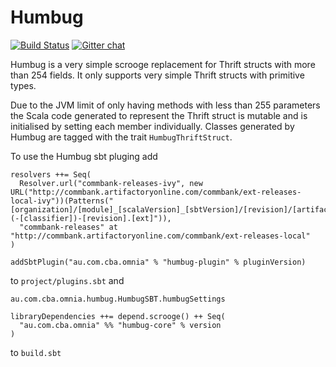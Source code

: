 # Humbug

[![Build Status](https://travis-ci.org/CommBank/humbug.svg?branch=master)](https://travis-ci.org/CommBank/humbug)
[![Gitter chat](https://badges.gitter.im/CommBank/humbug.png)](https://gitter.im/CommBank/humbug)

Humbug is a very simple scrooge replacement for Thrift structs with more than 254 fields. It only supports very simple Thrift structs with primitive types.

Due to the JVM limit of only having methods with less than 255 parameters the Scala code generated to represent the Thrift struct is mutable and is initialised by setting each member individually. Classes generated by Humbug are tagged with the trait `HumbugThriftStruct`.

To use the Humbug sbt pluging add 
```
resolvers ++= Seq(
  Resolver.url("commbank-releases-ivy", new URL("http://commbank.artifactoryonline.com/commbank/ext-releases-local-ivy"))(Patterns("[organization]/[module]_[scalaVersion]_[sbtVersion]/[revision]/[artifact](-[classifier])-[revision].[ext]")),
  "commbank-releases" at "http://commbank.artifactoryonline.com/commbank/ext-releases-local"
)

addSbtPlugin("au.com.cba.omnia" % "humbug-plugin" % pluginVersion)

```
to `project/plugins.sbt` and 

```
au.com.cba.omnia.humbug.HumbugSBT.humbugSettings

libraryDependencies ++= depend.scrooge() ++ Seq(
  "au.com.cba.omnia" %% "humbug-core" % version
)
```
to `build.sbt`
